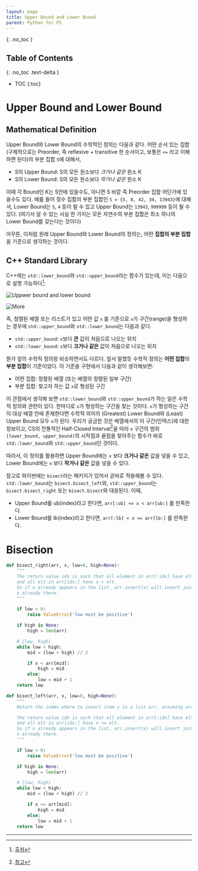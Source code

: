 ```yaml
---
layout: page
title: Upper Bound and Lower Bound
parent: Python for PS
---
```


{: .no_toc }
## Table of Contents
{: .no_toc .text-delta }
- TOC
{:toc}

# Upper Bound and Lower Bound
## Mathematical Definition
 Upper Bound와 Lower Bound의 수학적인 정의는 다음과 같다. 어떤 순서
 있는 집합(구체적으로는 Preorder, 즉 reflexive + transitive 한
 순서이고, 보통은 `<=` 라고 이해하면 된다)의 부분 집합 `S`에 대해서,
 - S의 Upper Bound: S의 모든 원소보다 *크거나 같은* 원소 K
 - S의 Lower Bound: S의 모든 원소보다 *작거나 같은* 원소 K

 이때 각 Bound인 K는 S안에 있을수도, 아니면 S 바깥 즉 Preorder 집합
 어딘가에 있을수도 있다. 예를 들어 정수 집합의 부분 집합인 `S = {5, 8,
 42, 34, 13943}`에 대해서, Lower Bound는 `5`, `4` 등이 될 수 있고
 Upper Bound는 `13943`, `999999` 등이 될 수 있다. (여기서 알 수 있는
 사실 한 가지는 모든 자연수의 부분 집합은 최소 하나의 Lower Bound를
 갖는다는 것이다)

 아무튼, 이처럼 원래 Upper Bound와 Lower Bound의 정의는, 어떤 **집합의
 부분 집합**을 기준으로 생각하는 것이다.

## C++ Standard Library
 C++에는 `std::lower_bound`와 `std::upper_bound`라는 함수가 있는데,
 이는 다음으로 설명 가능하다[^1]:

![Uppwer bound and lower bound](http://bajamircea.github.io/assets/2018-08-09-lower-bound/01-lower_bound.png)

![More](http://bajamircea.github.io/assets/2018-08-09-lower-bound/02-lower_bound_samples.png)

 즉, 정렬된 배열 또는 리스트가 있고 어떤 값 `x` 를 기준으로 `x`가
 구간(range)을 형성하는 경우에 `std::upper_bound`와
 `std::lower_bound`는 다음과 같다.
 - `std::upper_bound`: `x`보다 **큰** 값이 처음으로 나오는 위치
 - `std::lower_bound`: `x`보다 **크거나 같은** 값이 처음으로 나오는
   위치

 뭔가 앞의 수학적 정의랑 비슷하면서도 다르다.  앞서 말했듯 수학적
 정의는 **어떤 집합**의 **부분 집합**이 기준이었다. 이 기준을 구현에서
 다음과 같이 생각해보면:
 - 어떤 집합: 정렬된 배열 (또는 배열의 정렬된 일부 구간)
 - 부분 집합: 찾고자 하는 값 `x`로 형성된 구간

 이 관점에서 생각해 보면 `std::lower_bound`와 `std::upper_bound`가
 하는 일은 수학적 정의와 관련이 있다. 한마디로 `x`가 형성하는 구간을
 찾는 것이다. `x`가 형성하는 구간이 대상 배열 안에 존재한다면 수학적
 의미의 (Greatest) Lower Bound와 (Least) Upper Bound 모두 `x`가
 된다. 우리가 궁금한 것은 배열에서의 이 구간(인덱스)에 대한 정보이고,
 CS의 전통적인 Half-Closed Interval[^2]을 따라 `x` 구간의 범위
 `[lower_bound, upper_bound)`의 시작점과 끝점을 찾아주는 함수가 바로
 `std::lower_bound`와 `std::upper_bound`인 것이다.

 따라서, 이 정의를 활용하면 Upper Bound에는 `x` 보다 **크거나 같은**
 값을 넣을 수 있고, Lower Bound에는 `x` 보다 **작거나 같은** 값을 넣을
 수 있다.

 참고로 파이썬에는 `bisect`라는 패키지가 있어서 곧바로 적용해볼 수
 있다. `std::lower_bound`는 `bisect.bisect_left`와,
 `std::upper_bound`는 `bisect.bisect_right` 또는 `bisect.bisect`와
 대응된다. 이때,
 - Upper Bound를 ub(index)라고 한다면, `arr[:ub] <= x < arr[ub:]` 를
   만족한다.
 - Lower Bound를 lb(index)라고 한다면, `arr[:lb] < x <= arr[lb:]` 를
   만족한다.


# Bisection

``` python
def bisect_right(arr, x, low=0, high=None):
    """
    The return value idx is such that all element in arr[:idx] have elt <= x,
    and all elt in arr[idx:] have x < elt.
    So if x already appears in the list, arr.insert(x) will insert just after the rightmost
    x already there.
    """

    if low < 0:
        raise ValueError('low must be positive')

    if high is None:
        high = len(arr)

    # [low, high)
    while low < high:
        mid = (low + high) // 2

        if x < arr[mid]:
            high = mid
        else:
            low = mid + 1
    return low

```

``` python
def bisect_left(arr, x, low=0, high=None):
    """
    Return the index where to insert item x in a list arr, assuming arr is sorted.

    The return value idx is such that all element in arr[:idx] have elt < x,
    and all elt in arr[idx:] have x <= elt.
    So if x already appears in the list, arr.insert(x) will insert just after the leftmost
    x already there.
    """

    if low < 0:
        raise ValueError('low must be positive')

    if high is None:
        high = len(arr)

    # [low, high)
    while low < high:
        mid = (low + high) // 2

        if x <= arr[mid]:
            high = mid
        else:
            low = mid + 1
    return low
```

---

[^1]: [출처](http://bajamircea.github.io/coding/cpp/2018/08/09/lower-bound.html)
[^2]: [참고](https://www.cs.utexas.edu/users/EWD/transcriptions/EWD08xx/EWD831.html)
